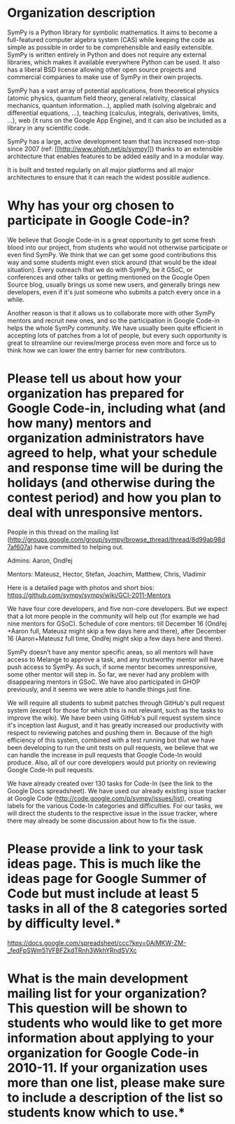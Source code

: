 # Organization description

SymPy is a Python library for symbolic mathematics. It aims to become a full-featured computer algebra system (CAS) while keeping the code as simple as possible in order to be comprehensible and easily extensible. SymPy is written entirely in Python and does not require any external libraries, which makes it available everywhere Python can be used. It also has a liberal BSD license allowing other open source projects and commercial companies to make use of SymPy in their own projects.

SymPy has a vast array of potential applications, from theoretical physics (atomic physics, quantum field theory, general relativity, classical mechanics, quantum information...), applied math (solving algebraic and differential equations, ...), teaching (calculus, integrals, derivatives, limits, ...), web (it runs on the Google App Engine), and it can also be included as a library in any scientific code.

SymPy has a large, active development team that has increased non-stop since 2007 (ref: [[http://www.ohloh.net/p/sympy]]) thanks to an extensible architecture that enables features to be added easily and in a modular way.

It is built and tested regularly on all major platforms and all major architectures to ensure that it can reach the widest possible audience.

# Why has your org chosen to participate in Google Code-in?

We believe that Google Code-in is a great opportunity to get some fresh blood into our project, from students who would not otherwise participate or even find SymPy. We think that we can get some good contributions this way and some students might even stick around (that would be the ideal situation). Every outreach that we do with SymPy, be it GSoC, or conferences and other talks or getting mentioned on the Google Open Source blog, usually brings us some new users, and generally brings new developers, even if it's just someone who submits a patch every once in a while.

Another reason is that it allows us to collaborate more with other SymPy mentors and recruit new ones, and so the participation in Google Code-in helps the whole SymPy community.
We have usually been quite efficient in accepting lots of patches from a lot of people, but every such opportunity is great to streamline our review/merge process even more and force us to think how we can lower the entry barrier for new contributors.

# Please tell us about how your organization has prepared for Google Code-in, including what (and how many) mentors and organization administrators have agreed to help, what your schedule and response time will be during the holidays (and otherwise during the contest period) and how you plan to deal with unresponsive mentors.

People in this thread on the mailing list (http://groups.google.com/group/sympy/browse_thread/thread/8d99ab98d7af607a) have committed to helping out.

Admins: Aaron, Ondřej

Mentors: Mateusz, Hector, Stefan, Joachim, Matthew, Chris, Vladimir

Here is a detailed page with photos and short bios: https://github.com/sympy/sympy/wiki/GCI-2011-Mentors

We have four core developers, and five non-core developers. But we expect that a lot more people in the community will help out (for example we had nine mentors for GSoC). Schedule of core mentors: till December 16 (Ondřej +Aaron full, Mateusz might skip a few days here and there), after December 16 (Aaron+Mateusz full time, Ondřej might skip a few days here and there).

SymPy doesn’t have any mentor specific areas, so all mentors will have access to Melange to approve a task, and any trustworthy mentor will have push access to SymPy. As such, if some mentor becomes unresponsive, some other mentor will step in. So far, we never had any problem with disappearing mentors in GSoC. We have also participated in GHOP previously, and it seems we were able to handle things just fine.

We will require all students to submit patches through GitHub's pull request system (except for those for which this is not relevant, such as the tasks to improve the wiki). We have been using GitHub's pull request system since it's inception last August, and it has greatly increased our productivity with respect to reviewing patches and pushing them in.  Because of the high efficiency of this system, combined with a test running bot that we have been developing to run the unit tests on pull requests, we believe that we can handle the increase in pull requests that Google Code-In would produce.  Also, all of our core developers would put priority on reviewing Google Code-In pull requests.

We have already created over 130 tasks for Code-In (see the link to the Google Docs spreadsheet).  We have used our already existing issue tracker at Google Code (http://code.google.com/p/sympy/issues/list), creating labels for the various Code-In categories and difficulties. For our tasks, we will direct the students to the respective issue in the issue tracker, where there may already be some discussion about how to fix the issue.


# Please provide a link to your task ideas page. This is much like the ideas page for Google Summer of Code but must include at least 5 tasks in all of the 8 categories sorted by difficulty level.*

https://docs.google.com/spreadsheet/ccc?key=0AiMKW-ZM-_fedFpSWm51VFBFZkdTRnh3WkhYRndSVXc

# What is the main development mailing list for your organization? This question will be shown to students who would like to get more information about applying to your organization for Google Code-in 2010-11. If your organization uses more than one list, please make sure to include a description of the list so students know which to use.*

